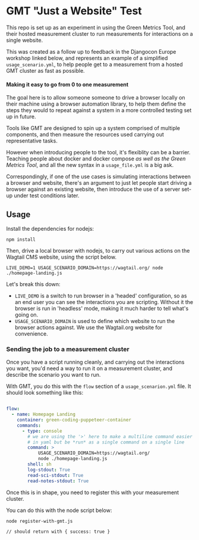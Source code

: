 # GMT "Just a Website" Test

This repo is set up as an experiment in using the Green Metrics Tool, and their hosted measurement cluster to run measurements for interactions on a single website.

This was created as a follow up to feedback in the Djangocon Europe workshop linked below, and represents an example of a simplified `usage_scenario.yml`, to help people get to a measurement from a hosted GMT cluster as fast as possible.

#### Making it easy to go from 0 to one measurement

The goal here is to allow someone someone to drive a browser locally on their machine using a browser automation library, to help them define the steps they would to repeat against a system in a more controlled testing set up in future.

Tools like GMT are designed to spin up a system comprised of multiple components, and then measure the resources used carrying out representative tasks.

However when introducing people to the tool, it's flexiblity can be a barrier. Teaching people about docker and docker compose _as well as the Green Metrics Tool_, and all the new syntax in a `usage_file.yml` is a big ask.

Correspondingly, if one of the use cases is simulating interactions between a browser and website, there's an argument to just let people start driving a browser against an existing website, then introduce the use of a server set-up under test conditions later.


## Usage

Install the dependencies for nodejs:

```
npm install
```

Then, drive a local browser with nodejs, to carry out various actions on the Wagtail CMS website, using the script below.

```shell
LIVE_DEMO=1 USAGE_SCENARIO_DOMAIN=https://wagtail.org/ node ./homepage-landing.js
```

Let's break this down:


- `LIVE_DEMO` is a switch to run browser in a 'headed' configuration, so as an end user you can see the interactions you are scripting. Without it the browser is run in 'headless' mode, making it much harder to tell  what's going on.
- `USAGE_SCENARIO_DOMAIN` is used to define which website to run the browser actions against. We use the Wagtail.org website for convenience.


### Sending the job to a measurement cluster

Once you have a script running cleanly, and carrying out the interactions you want, you'd need a way to run it on a measurement cluster, and describe the scenario you want to run.

With GMT, you do this with the `flow` section of a `usage_scenarion.yml` file. It should look something like this:

```yaml

flow:
  - name: Homepage Landing
    container: green-coding-puppeteer-container
    commands:
      - type: console
        # we are using the '>' here to make a multiline command easier to read 
        # in yaml but be *run* as a single command on a single line
        command: > 
            USAGE_SCENARIO_DOMAIN=https://wagtail.org/ 
            node ./homepage-landing.js
        shell: sh
        log-stdout: True
        read-sci-stdout: True
        read-notes-stdout: True
```

Once this is in shape, you need to register this with your measurement cluster.

You can do this with the node script below:

```
node register-with-gmt.js

// should return with { success: true }
```